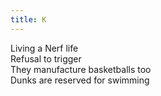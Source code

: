 ```yaml
---
title: K
---
```


Living a Nerf life\
Refusal to trigger\
They manufacture basketballs too\
Dunks are reserved for swimming
